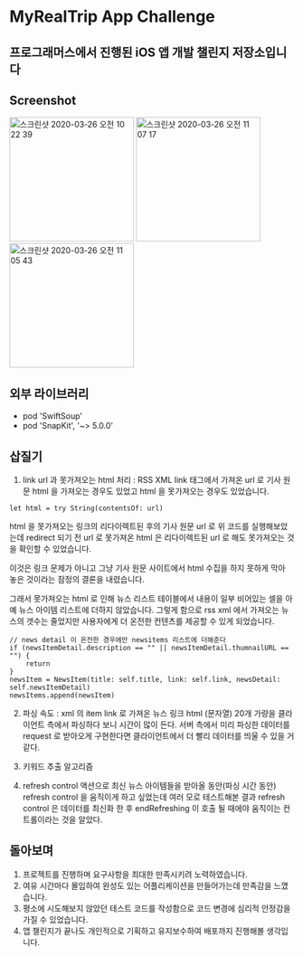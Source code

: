 MyRealTrip App Challenge
====================
프로그래머스에서 진행된 iOS 앱 개발 챌린지 저장소입니다
-----------------------------------------------

## Screenshot
<div>
<img width="220" alt="스크린샷 2020-03-26 오전 10 22 39" src="https://user-images.githubusercontent.com/59472056/77600623-d1203280-6f4b-11ea-9d1e-188b034c5ba8.png">
<img width="220" alt="스크린샷 2020-03-26 오전 11 07 17" src="https://user-images.githubusercontent.com/59472056/77602887-fadc5800-6f51-11ea-8c75-af015ce7d320.png">
<img width="220" alt="스크린샷 2020-03-26 오전 11 05 43" src="https://user-images.githubusercontent.com/59472056/77602817-cd8faa00-6f51-11ea-8e69-782c97f65c02.png">
</div>

## 외부 라이브러리

+ pod 'SwiftSoup'
+ pod 'SnapKit', '~> 5.0.0'


## 삽질기

1. link url 과 못가져오는 html 처리 : RSS XML link 태그에서 가져온 url 로 기사 원문 html 을 가져오는 경우도 있었고 html 을 못가져오는 경우도 있었습니다. 
```
let html = try String(contentsOf: url) 
```
html 을 못가져오는 링크의 리다이렉트된 후의 기사 원문 url 로 위 코드를 실행해보았는데
redirect 되기 전 url 로 못가져온 html 은 리다이렉트된 url 로 해도 못가져오는 것을 확인할 수 있었습니다.

이것은 링크 문제가 아니고 그냥 기사 원문 사이트에서 html 수집을 하지 못하게 막아 놓은 것이라는 잠정의 결론을 내렸습니다.

그래서 못가져오는 html 로 인해 뉴스 리스트 테이블에서 내용이 일부 비어있는 셀을 아예 뉴스 아이템 리스트에 더하지 않았습니다.
그렇게 함으로 rss xml 에서 가져오는 뉴스의 갯수는 줄었지만 사용자에게 더 온전한 컨텐츠를 제공할 수 있게 되었습니다.

```
// news detail 이 온전한 경우에만 newsitems 리스트에 더해준다
if (newsItemDetail.description == "" || newsItemDetail.thumnailURL == "") {
    return
}
newsItem = NewsItem(title: self.title, link: self.link, newsDetail: self.newsItemDetail)
newsItems.append(newsItem)
```
2.  파싱 속도 : xml 의 item link 로 가져온 뉴스 링크 html (문자열)  20개 가량을 클라이언트 측에서 파싱하다 보니 시간이 많이 든다. 
    서버 측에서 미리 파싱한 데이터를  request 로 받아오게 구현한다면 클라이언트에서 더 빨리 데이터를 띄울 수 있을 거 같다. 
     
3.  키워드 추출 알고리즘

4.  refresh control 액션으로 최신 뉴스 아이템들을 받아올 동안(파싱 시간 동안) refresh control 을 움직이게 하고 싶었는데 
여러 모로 테스트해본 결과 refresh control 은 데이터를 최신화 한 후 endRefreshing 이 호출 될 때에야 움직이는 컨트롤이라는 것을 알았다.


## 돌아보며
1. 프로젝트를 진행하며 요구사항을 최대한 만족시키려 노력하였습니다.
2. 여유 시간마다 몰입하여 완성도 있는 어플리케이션을 만들어가는데 만족감을 느꼈습니다.
3. 평소에 시도해보지 않았던 테스트 코드를 작성함으로 코드 변경에 심리적 안정감을 가질 수 있었습니다.
4. 앱 챌린지가 끝나도 개인적으로 기획하고 유지보수하여 배포까지 진행해볼 생각입니다. 

